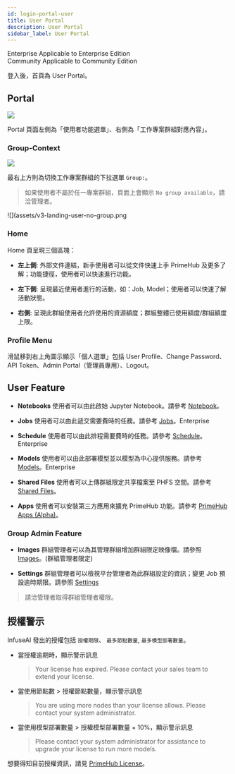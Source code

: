 ```yaml
---
id: login-portal-user
title: User Portal
description: User Portal
sidebar_label: User Portal
---
```

<div class="label-sect">
  <div class="ee-only tooltip">Enterprise
    <span class="tooltiptext">Applicable to Enterprise Edition</span>
  </div>
  <div class="ce-only tooltip">Community
    <span class="tooltiptext">Applicable to Community Edition</span>
  </div>
</div>

登入後，首頁為 User Portal。

## Portal

![](assets/v35-landing-user.png)

Portal 頁面左側為「使用者功能選單」、右側為「工作專案群組對應內容」。

### Group-Context

![](assets/group_context.png)

最右上方則為切換工作專案群組的下拉選單 `Group:`。

>如果使用者不屬於任一專案群組，頁面上會顯示 `No group available`，請洽管理者。

![](assets/v3-landing-user-no-group.png

### Home

Home 頁呈現三個區塊：

+ **左上側**: 外部文件連結，新手使用者可以從文件快速上手 PrimeHub 及更多了解；功能捷徑，使用者可以快速進行功能。

+ **左下側**: 呈現最近使用者進行的活動，如：Job, Model；使用者可以快速了解活動狀態。
+ **右側**: 呈現此群組使用者允許使用的資源額度；群組整體已使用額度/群組額度上限。


### Profile Menu

滑鼠移到右上角圖示顯示「個人選單」包括 User Profile、Change Password、API Token、Admin Portal（管理員專用）、Logout。

## User Feature

+ **Notebooks**  使用者可以由此啟始 Jupyter Notebook。請參考 [Notebook](launch-project)。

+ **Jobs** 使用者可以由此遞交需要費時的任務。請參考 [Jobs](../job-submission-cht)。<span class="ee-only">Enterprise</span>

+ **Schedule** 使用者可以由此排程需要費時的任務。請參考 [Schedule](../job-scheduling-feature-cht)。<span class="ee-only">Enterprise</span>

+ **Models** 使用者可以由此部署模型並以模型為中心提供服務。請參考 [Models](../model-deployment-feature)。<span class="ee-only">Enterprise</span>

+ **Shared Files** 使用者可以上傳群組限定共享檔案至 PHFS 空間。請參考 [Shared Files](../shared-files-cht)。

+ **Apps** 使用者可以安裝第三方應用來擴充 PrimeHub 功能。請參考 [PrimeHub Apps (Alpha)](../primehub-app-cht)。


### Group Admin Feature

+ **Images** 群組管理者可以為其管理群組增加群組限定映像檔。請參照 [Images](../group-image-cht)。(群組管理者限定)

+ **Settings** 群組管理者可以檢視平台管理者為此群組設定的資訊；變更 Job 預設逾時期限。請參照 [Settings](../group-setting-cht)

>請洽管理者取得群組管理者權限。

## 授權警示

InfuseAI 發出的授權包括 `授權期限`、 `最多節點數量`, `最多模型部署數量`。

+ 當授權逾期時，顯示警示訊息

  >Your license has expired. Please contact your sales team to extend your license.

+ 當使用節點數 > 授權節點數量，顯示警示訊息

  > You are using more nodes than your license allows. Please contact your system administrator.

+ 當使用模型部署數量 > 授權模型部署數量 + 10%，顯示警示訊息

  >Please contact your system administrator for assistance to upgrade your license to run more models.

想要得知目前授權資訊，請見 [PrimeHub License](../guide_manual/admin-system-cht#primehub-license)。
